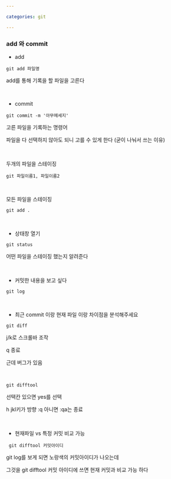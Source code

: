 ```yaml
---

categories: git

---
```


### add 와 commit


- add

```
git add 파일명
```
add를 통해 기록을 할 파일을 고른다

&nbsp;


- commit

```
git commit -m '아무메세지'
```
고른 파일을 기록하는 명령어

파일을 다 선택하지 않아도 되니 고를 수 있게 한다 (굳이 나눠서 쓰는 이유) 

&nbsp;


두개의 파일을 스테이징

```
git 파일이름1, 파일이름2
```
&nbsp;

모든 파일을 스테이징 

```
git add .
```

&nbsp;


- 상태창 열기

```
git status
```
어떤 파일을 스테이징 했는지 알려준다 


 &nbsp;

- 커밋한 내용을 보고 싶다

 ```
git log
```

 &nbsp;

- 최근 commit 이랑 현재 파일 이랑 차이점을 분석해주세요

```
git diff
```
j/k로 스크롤바 조작
  
  q 종료


근데 버그가 있음 

&nbsp;

```
git difftool
```
선택칸 있으면 yes를 선택

h jkl키가 방향 
:q 아니면 :qa는 종료

&nbsp;

- 현재파일 vs 특정 커밋 비교 가능

```
 git difftool 커밋아이디 
```
git log를 보게 되면 노랑색의 커밋아이디가 나오는데 

그것을 git difftool 커밋 아이디에 쓰면 현재 커밋과 비교 가능 하다 